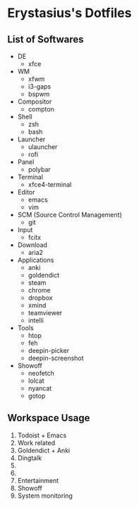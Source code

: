 # Erystasius's Dotfiles

## List of Softwares

- DE
    - xfce
- WM
    - xfwm
    - i3-gaps
    - bspwm
- Compositor
    - compton
- Shell
    - zsh
    - bash
- Launcher
    - ulauncher
    - rofi
- Panel
    - polybar 
- Terminal
    - xfce4-terminal
- Editor
    - emacs
    - vim
- SCM (Source Control Management)
    - git
- Input
    - fcitx
- Download
    - aria2
- Applications
    - anki
    - goldendict
    - steam
    - chrome
    - dropbox
    - xmind
    - teamviewer
    - intelli
- Tools
    - htop
    - feh
    - deepin-picker
    - deepin-screenshot
- Showoff
    - neofetch
    - lolcat
    - nyancat
    - gotop

## Workspace Usage

1. Todoist + Emacs
2. Work related
3. Goldendict + Anki
4. Dingtalk
5.
6.
7. Entertainment
8. Showoff
9. System monitoring
